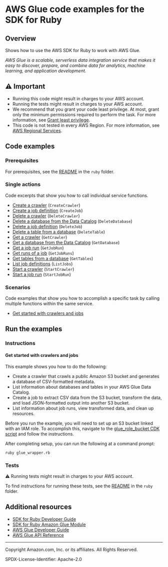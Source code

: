 <!--Generated by WRITEME on 2023-06-05 19:23:05.634709 (UTC)-->
# AWS Glue code examples for the SDK for Ruby

## Overview

Shows how to use the AWS SDK for Ruby to work with AWS Glue.

<!--custom.overview.start-->
<!--custom.overview.end-->

*AWS Glue is a scalable, serverless data integration service that makes it easy to discover, prepare, and combine data for analytics, machine learning, and application development.*

## ⚠ Important

* Running this code might result in charges to your AWS account.
* Running the tests might result in charges to your AWS account.
* We recommend that you grant your code least privilege. At most, grant only the minimum permissions required to perform the task. For more information, see [Grant least privilege](https://docs.aws.amazon.com/IAM/latest/UserGuide/best-practices.html#grant-least-privilege).
* This code is not tested in every AWS Region. For more information, see [AWS Regional Services](https://aws.amazon.com/about-aws/global-infrastructure/regional-product-services).

<!--custom.important.start-->
<!--custom.important.end-->

## Code examples

### Prerequisites

For prerequisites, see the [README](../../README.md#Prerequisites) in the `ruby` folder.


<!--custom.prerequisites.start-->
<!--custom.prerequisites.end-->

### Single actions

Code excerpts that show you how to call individual service functions.

* [Create a crawler](glue_wrapper.rb#L34) (`CreateCrawler`)
* [Create a job definition](glue_wrapper.rb#L116) (`CreateJob`)
* [Delete a crawler](glue_wrapper.rb#L75) (`DeleteCrawler`)
* [Delete a database from the Data Catalog](None) (`DeleteDatabase`)
* [Delete a job definition](glue_wrapper.rb#L203) (`DeleteJob`)
* [Delete a table from a database](glue_wrapper.rb#L215) (`DeleteTable`)
* [Get a crawler](glue_wrapper.rb#L18) (`GetCrawler`)
* [Get a database from the Data Catalog](glue_wrapper.rb#L88) (`GetDatabase`)
* [Get a job run](glue_wrapper.rb#L189) (`GetJobRun`)
* [Get runs of a job](glue_wrapper.rb#L178) (`GetJobRuns`)
* [Get tables from a database](glue_wrapper.rb#L102) (`GetTables`)
* [List job definitions](glue_wrapper.rb#L166) (`ListJobs`)
* [Start a crawler](glue_wrapper.rb#L62) (`StartCrawler`)
* [Start a job run](glue_wrapper.rb#L142) (`StartJobRun`)

### Scenarios

Code examples that show you how to accomplish a specific task by calling multiple
functions within the same service.

* [Get started with crawlers and jobs](glue_wrapper.rb) 

## Run the examples

### Instructions


<!--custom.instructions.start-->
<!--custom.instructions.end-->



#### Get started with crawlers and jobs

This example shows you how to do the following:

* Create a crawler that crawls a public Amazon S3 bucket and generates a database of CSV-formatted metadata.
* List information about databases and tables in your AWS Glue Data Catalog.
* Create a job to extract CSV data from the S3 bucket, transform the data, and load JSON-formatted output into another S3 bucket.
* List information about job runs, view transformed data, and clean up resources.

<!--custom.scenario_prereqs.glue_Scenario_GetStartedCrawlersJobs.start-->
<!--custom.scenario_prereqs.glue_Scenario_GetStartedCrawlersJobs.end-->

Before you run the example, you will need to set up an S3 bucket linked with an IAM role.
To accomplish this, navigate to the [glue_role_bucket CDK script](../../../resources/cdk/glue_role_bucket) and follow the instructions.

After completing setup, you can run the following at a command prompt:

```
ruby glue_wrapper.rb
```

<!--custom.scenarios.glue_Scenario_GetStartedCrawlersJobs.start-->

<!--custom.scenarios.glue_Scenario_GetStartedCrawlersJobs.end-->

### Tests

⚠ Running tests might result in charges to your AWS account.


To find instructions for running these tests, see the [README](../../README.md#Tests)
in the `ruby` folder.



<!--custom.tests.start-->
<!--custom.tests.end-->

## Additional resources

<!--custom.resources.start-->
* [SDK for Ruby Developer Guide](https://aws.amazon.com/developer/language/ruby/)
* [SDK for Ruby Amazon Glue Module](https://docs.aws.amazon.com/sdk-for-ruby/v3/api/Aws/Glue.html)
* [AWS Glue Developer Guide](https://docs.aws.amazon.com/glue/latest/dg/what-is-glue.html)
* [AWS Glue API Reference](https://docs.aws.amazon.com/glue/latest/dg/aws-glue-api.html)
<!--custom.resources.end-->

---

Copyright Amazon.com, Inc. or its affiliates. All Rights Reserved.

SPDX-License-Identifier: Apache-2.0
